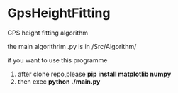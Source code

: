 # GpsHeightFitting

GPS height fitting algorithm

the main algorithrim .py is in /Src/Algorithm/

if you want to use this programme
1. after clone repo,please **pip install matplotlib numpy**
2. then exec **python ./main.py**
